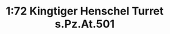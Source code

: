 ---
layout: product
title: "1:72 Kingtiger Henschel Turret s.Pz.At.501"
price: "4500" 
desc: "Maketa"
img_path: "/assets/img/DRA60399.webp"
brand: "Dragon"
available: false
special_offer: false
new: false
soon: false
cat: "010000"
subcat: "010600"
subsubcat: "0N/A"
sifra: "DRA60399"
popular: false
---